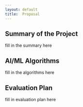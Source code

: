 ```yaml
---
layout: default
title:  Proposal
---
```


## Summary of the Project

fill in the summary here


## AI/ML Algorithms


fill in the algorithms here


## Evaluation Plan


fill in evaluation plan here